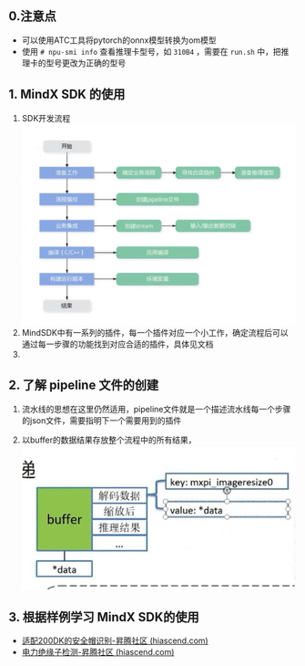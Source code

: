 ## 0.注意点
- 可以使用ATC工具将pytorch的onnx模型转换为om模型
- 使用 `# npu-smi info` 查看推理卡型号，如 `310B4` ，需要在 `run.sh` 中，把推理卡的型号更改为正确的型号
## 1. MindX SDK 的使用
1. SDK开发流程
![](../../../pics/sdk_flow_1.jpg)
2. MindSDK中有一系列的插件，每一个插件对应一个小工作，确定流程后可以通过每一步骤的功能找到对应合适的插件，具体见文档
3. 
## 2. 了解 pipeline 文件的创建
1. 流水线的思想在这里仍然适用，pipeline文件就是一个描述流水线每一个步骤的json文件，需要指明下一个需要用到的插件

3. 以buffer的数据结果存放整个流程中的所有结果，
   ![](../../../pics/sdk_pipeline_1.jpg)


## 3. 根据样例学习 MindX SDK的使用
- [适配200DK的安全帽识别-昇腾社区 (hiascend.com)](https://www.hiascend.com/zh/marketplace/mindx-sdk/case-studies/a686c5d4-85b9-4971-9f0b-c49874d1d9da)
- [电力绝缘子检测-昇腾社区 (hiascend.com)](https://www.hiascend.com/zh/marketplace/mindx-sdk/case-studies/abb49ce2-8a74-43e6-9b48-5c397c44e1ad)
